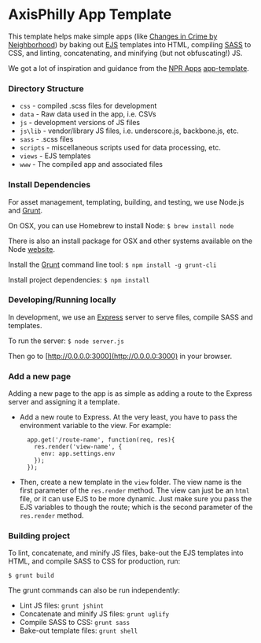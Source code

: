 # AxisPhilly App Template

This template helps make simple apps (like [Changes in Crime by Neighborhood](http://apps.axisphilly.org/crime-change/)) by baking out [EJS](https://github.com/visionmedia/ejs) templates into HTML, compiling [SASS](http://sass-lang.com/) to CSS, and linting, concatenating, and minifying (but not obfuscating!) JS.

We got a lot of inspiration and guidance from the [NPR Apps](http://blog.apps.npr.org/) [app-template](https://github.com/nprapps/app-template).

### Directory Structure

- `css` - compiled .scss files for development
- `data` - Raw data used in the app, i.e. CSVs
- `js` - development versions of JS files
- `js\lib` - vendor/library JS files, i.e. underscore.js, backbone.js, etc.
- `sass` - .scss files
- `scripts` -  miscellaneous scripts used for data processing, etc.
- `views` - EJS templates
- `www` - The compiled app and associated files

### Install Dependencies
For asset management, templating, building, and testing, we use Node.js and [Grunt](http://www.gruntjs.com).

On OSX, you can use Homebrew to install Node: `$ brew install node`

There is also an install package for OSX and other systems available on the Node [website](http://nodejs.org/download/).

Install the [Grunt](https://github.com/gruntjs/grunt-cli) command line tool: `$ npm install -g grunt-cli`

Install project dependencies: `$ npm install`

### Developing/Running locally

In development, we use an [Express](http://expressjs.com/) server to serve files, compile SASS and templates. 

To run the server: `$ node server.js`

Then go to [http://0.0.0.0:3000](http://0.0.0.0:3000) in your browser.

### Add a new page

Adding a new page to the app is as simple as adding a route to the Express server and assigning it a template.

- Add a new route to Express. At the very least, you have to pass the environment variable to the view. For example:

        app.get('/route-name', function(req, res){
          res.render('view-name', {
            env: app.settings.env
          });
        });

- Then, create a new template in the `view` folder. The view name is the first parameter of the `res.render` method. The view can just be an `html` file, or it can use EJS to be more dynamic. Just make sure you pass the EJS variables to though the route; which is the second parameter of the `res.render` method.

### Building project

To lint, concatenate, and minify JS files, bake-out the EJS templates into HTML, and compile SASS to CSS for production, run:

    $ grunt build

The grunt commands can also be run independently:

- Lint JS files: `grunt jshint`
- Concatenate and minify JS files: `grunt uglify`
- Compile SASS to CSS: `grunt sass`
- Bake-out template files: `grunt shell`
